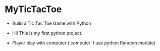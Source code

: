 # MyTicTacToe
- Build a Tic Tac Toe Game with Python 

- Hi! This is my first python project.

- Player play with computer ('computer' I use python Random module)
